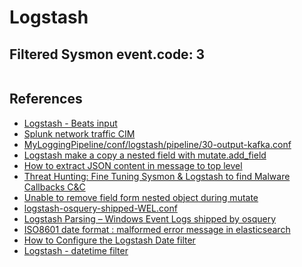 # Logstash

## Filtered Sysmon event.code: 3
```

```


## References
* [Logstash - Beats input](https://www.elastic.co/guide/en/beats/filebeat/7.7/logstash-output.html)
* [Splunk network traffic CIM](https://docs.splunk.com/Documentation/CIM/4.15.0/User/NetworkTraffic)
* [MyLoggingPipeline/conf/logstash/pipeline/30-output-kafka.conf](https://github.com/CptOfEvilMinions/MyLoggingPipeline/blob/master/conf/logstash/pipeline/30-output-kafka.conf)
* [Logstash make a copy a nested field with mutate.add_field](https://stackoverflow.com/questions/39124087/logstash-make-a-copy-a-nested-field-with-mutate-add-field)
* [How to extract JSON content in message to top level](https://discuss.elastic.co/t/how-to-extract-json-content-in-message-to-top-level/190422)
* [Threat Hunting: Fine Tuning Sysmon & Logstash to find Malware Callbacks C&C](https://www.syspanda.com/index.php/2018/07/30/threat-hunting-fine-tuning-sysmon-logstash-find-malware-callbacks-cc/)
* [Unable to remove field form nested object during mutate](https://discuss.elastic.co/t/unable-to-remove-field-form-nested-object-during-mutate/34083)
* [logstash-osquery-shipped-WEL.conf](https://gist.github.com/defensivedepth/39d97a43f001e5331c620d799bd89d33)
* [Logstash Parsing – Windows Event Logs shipped by osquery](https://defensivedepth.com/2018/12/21/logstash-parsing-windows-eventlogs-shipped-by-osquery/)
* [ISO8601 date format : malformed error message in elasticsearch](https://discuss.elastic.co/t/iso8601-date-format-malformed-error-message-in-elasticsearch/103250)
* [How to Configure the Logstash Date filter](http://blog.eagerelk.com/how-to-configure-the-date-logstash-filter/)
* [Logstash - datetime filter](https://www.elastic.co/guide/en/logstash/current/plugins-filters-date.html)